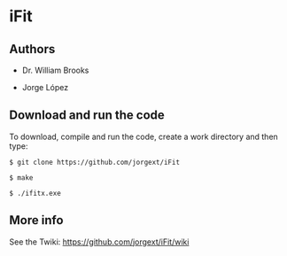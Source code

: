 # iFit

## Authors

- Dr. William Brooks

- Jorge López

## Download and run the code

To download, compile and run the code, create a work directory and then type:

`$ git clone https://github.com/jorgext/iFit`

`$ make`

`$ ./ifitx.exe`


## More info

See the Twiki: <a> https://github.com/jorgext/iFit/wiki </a>